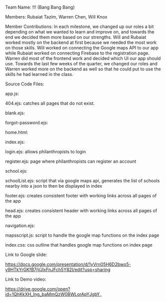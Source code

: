 Team Name: !!! (Bang Bang Bang)

Members: Rubaiat Tazim, Warren Chen, Will Knox

Member Contributions: In each milestone, we changed up our roles a bit depending on what we wanted to learn and improve on, and towards the end we decided them more based on our strengths. Will and Rubaiat worked mostly on the backend at first because we needed the most work on those skills. Will worked on connecting the Google maps API to our app while Rubaiat worked on connecting Firebase to the registration page. Warren did most of the frontend work and decided which UI our app should use. Towards the last few weeks of the quarter, we changed our roles and Warren worked more on the backend as well so that he could put to use the skills he had learned in the class.

Source Code Files:

app.js: 

404.ejs: catches all pages that do not exist.

blank.ejs:

forgot-password.ejs: 

home.html:

index.ejs:

login.ejs: allows philanthropists to login

register.ejs: page where philanthropists can register an account 

school.ejs:

schoolList.ejs: script that via google maps api, generates the list of schools nearby into a json to then be displayed in index

footer.ejs: creates consistent footer with working links across all pages of the app

head.ejs: creates consistent header with working links across all pages of the app

navigation.ejs:

mapsscript.js: script to handle the google map functions on the index page

index.css: css outline that handles google map functions on index page


Link to Google slide:

https://docs.google.com/presentation/d/1yVrn05H6D2bwo5-y9HTkYrGKfB7jVJlxFnJFch5Y82I/edit?usp=sharing


Link to Demo video:

https://drive.google.com/open?id=1QhKkXH_Ing_baMmQzW0BWLorApYJgbY_
